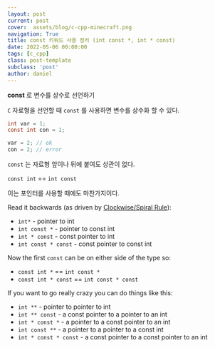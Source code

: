 ```yaml
---
layout: post
current: post
cover:  assets/blog/c-cpp-minecraft.png
navigation: True
title: const 키워드 사용 정리 (int const *, int * const)
date: 2022-05-06 00:00:00
tags: [c_cpp]
class: post-template
subclass: 'post'
author: daniel
---
```



**const** 로 변수를 상수로 선언하기

`C` 자료형을 선언할 때 `const` 를 사용하면 변수를 상수화 할 수 있다.

~~~c
int var = 1;
const int con = 1;

var = 2; // ok
con = 2; // error
~~~


`const` 는 자료형 앞이나 뒤에 붙여도 상관이 없다.

`const int` == `int const`


이는 포인터를 사용할 때에도 마찬가지이다.

Read it backwards (as driven by [Clockwise/Spiral Rule](http://c-faq.com/decl/spiral.anderson.html)):

- `int*` - pointer to int
- `int const *` - pointer to const int
- `int * const` - const pointer to int
- `int const * const` - const pointer to const int

Now the first `const` can be on either side of the type so:

- `const int *` == `int const *`
- `const int * const` == `int const * const`

If you want to go really crazy you can do things like this:

- `int **` - pointer to pointer to int
- `int ** const` - a const pointer to a pointer to an int
- `int * const *` - a pointer to a const pointer to an int
- `int const **` - a pointer to a pointer to a const int
- `int * const * const` - a const pointer to a const pointer to an int